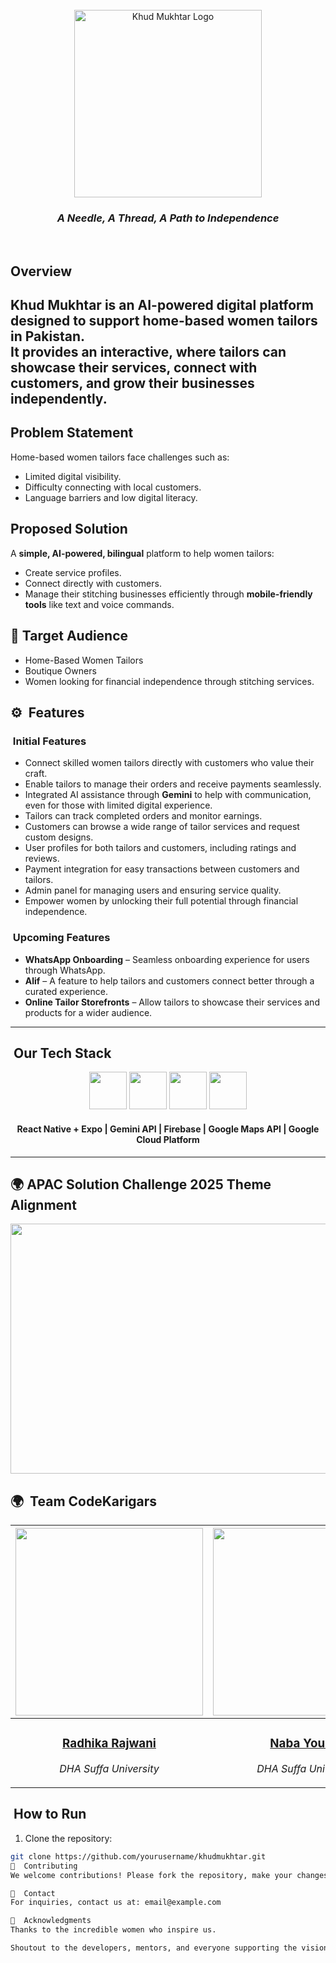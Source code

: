 <br>
<div align="center">
    <img width="300x" src="https://i.postimg.cc/qv0B94Qd/khud-mukhtar-logo.png" alt="Khud Mukhtar Logo"/>
    <h3><i>A Needle, A Thread, A Path to Independence</i></h3>
</div>
<br>

## Overview
**Khud Mukhtar** is an AI-powered digital platform designed to support home-based women tailors in Pakistan.  
It provides an **interactive,** where tailors can showcase their services, connect with customers, and grow their businesses independently.  
---
##  Problem Statement
Home-based women tailors face challenges such as:
- Limited digital visibility.
- Difficulty connecting with local customers.
- Language barriers and low digital literacy.

##  Proposed Solution
A **simple, AI-powered, bilingual** platform to help women tailors:
- Create service profiles.
- Connect directly with customers.
- Manage their stitching businesses efficiently through **mobile-friendly tools** like text and  voice commands.
## 👥 Target Audience
- Home-Based Women Tailors
- Boutique Owners
- Women looking for financial independence through stitching services.
## ⚙️ &nbsp;Features

### &nbsp;Initial Features
- Connect skilled women tailors directly with customers who value their craft.
- Enable tailors to manage their orders and receive payments seamlessly.
- Integrated AI assistance through **Gemini** to help with communication, even for those with limited digital experience.
- Tailors can track completed orders and monitor earnings.
- Customers can browse a wide range of tailor services and request custom designs.
- User profiles for both tailors and customers, including ratings and reviews.
- Payment integration for easy transactions between customers and tailors.
- Admin panel for managing users and ensuring service quality.
- Empower women by unlocking their full potential through financial independence.

### &nbsp;Upcoming Features
- **WhatsApp Onboarding** – Seamless onboarding experience for users through WhatsApp.
- **Alif** – A feature to help tailors and customers connect better through a curated experience.
- **Online Tailor Storefronts** – Allow tailors to showcase their services and products for a wider audience.

---

##  &nbsp;Our Tech Stack

<div align="center">
  <img src="https://raw.githubusercontent.com/marwin1991/profile-technology-icons/refs/heads/main/icons/react.png" height="60"/>
  <img src="https://i.imgur.com/UoCnNxt.png" height="60"/>
  <img src="https://i.imgur.com/3tKryg2.png" height="60"/>
  <img src="https://i.imgur.com/dE6P2Ki.png" height="60"/>
</div>

<div align="center">
  <h4>React Native + Expo | Gemini API | Firebase | Google Maps API | Google Cloud Platform</h4>
</div>

---

## 🌍 APAC Solution Challenge 2025 Theme Alignment
<img src="https://i.imgur.com/gLdidrQ.png" width="1000" height="400"/>

## 🌍 &nbsp;Team CodeKarigars

| <a href="https://github.com/radhika-rajwani"><img width="300px" src="https://i.postimg.cc/yxDZW2dn/radhika-rajwani.png" alt=""/></a> | <a href="https://github.com/nabayousuf27"><img width="300px" src="https://i.postimg.cc/YqTvD4sn/naba-yousuf.png" alt=""/></a> | <a href="https://github.com/sualehajunaid8"><img width="300px" src="https://i.postimg.cc/vZ9cJYRQ/sualeha-junaid.png" alt=""/></a> | <a href="https://github.com/MahnoorAhmed-Dev"><img width="300px" src="https://i.postimg.cc/g0WndCd3/mahnoor-ahmed.png" alt=""/></a> |
| ---------------------------------------------------------------------------------------------------------------------------------------------------------------------------------------------------------------------------------- | ----------------------------------------------------------------------------------------------------------------------------------------------------------------------------------------------------------------------------------- | -------------------------------------------------------------------------------------------------------------------------------------------------------------------------------------------------------------------------- | ----------------------------------------------------------------------------------------------------------------------------------------------------------------------------------------------------------------------------- |
| <div align="center"><h3><b><a href="https://github.com/radhika-rajwani">Radhika Rajwani</a></b></h3><p><i>DHA Suffa University</i></p></div>                                                                               | <div align="center"><h3><b><a href="https://github.com/nabayousuf27">Naba Yousuf</a></b></h3></a><p><i>DHA Suffa University</i></p></div>                                                                          | <div align="center"><h3><b><a href="https://github.com/sualehajunaid8">Sualeha Junaid</a></b></h3></a><p><i>DHA Suffa University</i></p></div></a>                                                               | <div align="center"><h3><b><a href="https://github.com/MahnoorAhmed-Dev">Mahnoor Ahmed</a></b></h3></a><p><i>DHA Suffa University</i></p></div>

##  &nbsp;How to Run

1. Clone the repository:  
```bash
git clone https://github.com/yourusername/khudmukhtar.git
🤝  Contributing
We welcome contributions! Please fork the repository, make your changes, and submit a pull request. 🌟

📩  Contact
For inquiries, contact us at: email@example.com

🙌  Acknowledgments
Thanks to the incredible women who inspire us.

Shoutout to the developers, mentors, and everyone supporting the vision of Khud Mukhtar.
